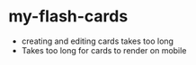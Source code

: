 # my-flash-cards

- creating and editing cards takes too long
- Takes too long for cards to render on mobile
